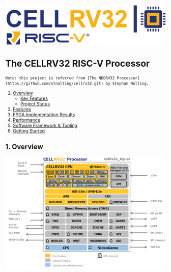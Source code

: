 [![CELLRV32](https://github.com/DatNguyen97-VN/cellrv32/blob/main/doc/figures/cellrv32%20logo.png)](https://github.com/DatNguyen97-VN/cellrv32/tree/main)

# The CELLRV32 RISC-V Processor
`Note: this project is referred from [The NEORV32 Processor](https://github.com/stnolting/cellrv32.git) by Stephan Nolting.`

1. [Overview](#1-Overview)
   * [Key Features](#Key-Features)
   * [Project Status](#Project-Status)
2. [Features](#2-Features)
3. [FPGA Implementation Results](#3-FPGA-Implementation-Results)
4. [Performance](#4-Performance)
5. [Software Framework & Tooling](#5-Software-Framework-and-Tooling)
6. [Getting Started](#6-Getting-Started)

## 1. Overview
![cellrv32 overview](https://github.com/DatNguyen97-VN/cellrv32/blob/main/doc/figures/cellrv32%20top.png)